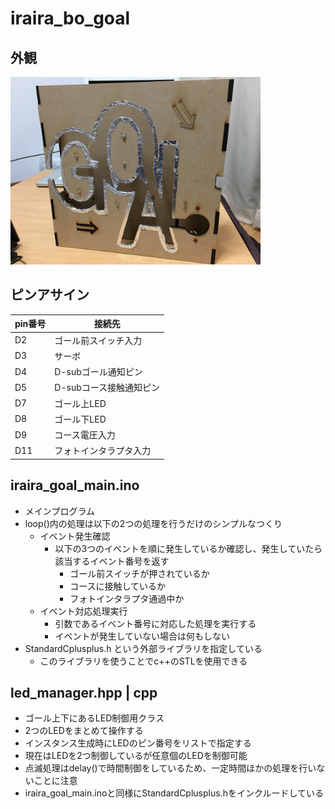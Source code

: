 # iraira_bo_goal

## 外観
<img src="https://github.com/Lchika/iraira_bo_goal/blob/master/doc/appearance.JPG" width="400px">

## ピンアサイン

|pin番号|接続先|
|---|---|
|D2  |ゴール前スイッチ入力|
|D3  |サーボ|
|D4  |D-subゴール通知ピン|
|D5  |D-subコース接触通知ピン|
|D7  |ゴール上LED|
|D8  |ゴール下LED|
|D9  |コース電圧入力|
|D11 |フォトインタラプタ入力|

## iraira_goal_main.ino
- メインプログラム
- loop()内の処理は以下の2つの処理を行うだけのシンプルなつくり
  - イベント発生確認
    - 以下の3つのイベントを順に発生しているか確認し、発生していたら該当するイベント番号を返す
      - ゴール前スイッチが押されているか
      - コースに接触しているか
      - フォトインタラプタ通過中か
  - イベント対応処理実行
    - 引数であるイベント番号に対応した処理を実行する
    - イベントが発生していない場合は何もしない
- StandardCplusplus.h という外部ライブラリを指定している
  - このライブラリを使うことでc++のSTLを使用できる

## led_manager.hpp | cpp
- ゴール上下にあるLED制御用クラス
- 2つのLEDをまとめて操作する
- インスタンス生成時にLEDのピン番号をリストで指定する
- 現在はLEDを2つ制御しているが任意個のLEDを制御可能
- 点滅処理はdelay()で時間制御をしているため、一定時間ほかの処理を行いないことに注意
- iraira_goal_main.inoと同様にStandardCplusplus.hをインクルードしている
